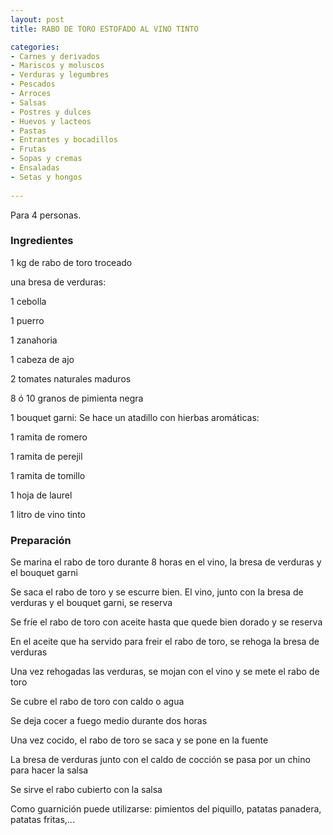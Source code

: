 ```yaml
---
layout: post
title: RABO DE TORO ESTOFADO AL VINO TINTO

categories:
- Carnes y derivados
- Mariscos y moluscos
- Verduras y legumbres
- Pescados
- Arroces
- Salsas
- Postres y dulces
- Huevos y lacteos
- Pastas
- Entrantes y bocadillos
- Frutas
- Sopas y cremas
- Ensaladas
- Setas y hongos
 
---
```

Para 4 personas.

<h3>Ingredientes</h3>
1 kg de rabo de toro troceado

una bresa de verduras:

1 cebolla

1 puerro

1 zanahoria

1 cabeza de ajo

2 tomates naturales maduros

8 ó 10 granos de pimienta negra

1 bouquet garni: Se hace un atadillo con hierbas aromáticas:

1 ramita de romero

1 ramita de perejil

1 ramita de tomillo

1 hoja de laurel

1 litro de vino tinto

<h3>Preparación</h3>
Se marina el rabo de toro durante 8 horas en el vino, la bresa de verduras  y el bouquet garni

Se saca el rabo de toro y se escurre bien. El vino, junto con la bresa de verduras y el bouquet garni, se reserva

Se fríe el rabo de toro con aceite hasta que quede bien dorado y se reserva

En el aceite que ha servido para freir el rabo de toro, se rehoga la bresa de verduras

Una vez rehogadas las verduras, se mojan con el vino y se mete el rabo de toro

Se cubre el rabo de toro con caldo o agua

Se deja cocer a fuego medio durante dos horas

Una vez cocido, el rabo de toro se saca y se pone en la fuente

La bresa de verduras junto con el caldo de cocción se pasa por un chino para hacer la salsa

Se sirve el rabo cubierto con la salsa

Como guarnición puede utilizarse: pimientos del piquillo,  patatas panadera, patatas fritas,...

